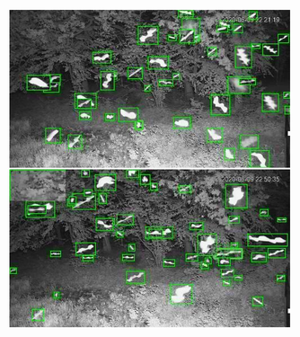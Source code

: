 ![20200609-221737-224742](in/20200609/20200609-221737-224742_0_.jpg)
![20200609-224747-231752](in/20200609/20200609-224747-231752_0_.jpg)
